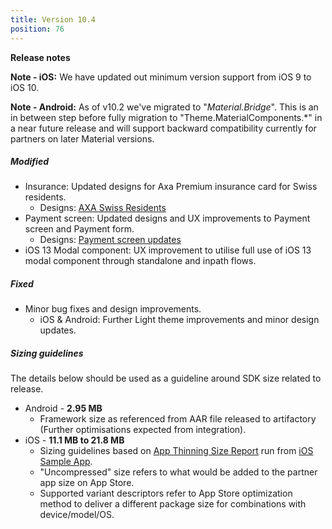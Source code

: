 ```yaml
---
title: Version 10.4
position: 76
---
```

**Release notes**

**Note - iOS:** We have updated out minimum version support from iOS 9 to iOS 10.

**Note - Android:** As of v10.2 we've migrated to "_Material.Bridge_". This is an in between step before fully migration to "Theme.MaterialComponents.*" in a near future release and will support backward compatibility currently for partners on later Material versions.

##### Modified
* Insurance: Updated designs for Axa Premium insurance card for Swiss residents.
  * Designs: <a href="https://app.abstract.com/share/9577fbb8-654e-42f6-a4b9-cd68064664da" target="_blank">AXA Swiss Residents</a>
* Payment screen: Updated designs and UX improvements to Payment screen and Payment form.
  * Designs: <a href="https://share.goabstract.com/550e486c-0db1-4cb1-81d0-9c5ca3fc4306" target="_blank">Payment screen updates</a>
* iOS 13 Modal component:  UX improvement to utilise full use of iOS 13 modal component through standalone and inpath flows.

##### Fixed
* Minor bug fixes and design improvements.
   * iOS & Android: Further Light theme improvements and minor design updates.
   
##### Sizing guidelines
The details below should be used as a guideline around SDK size related to release.
* Android - **2.95 MB**
  * Framework size as referenced from AAR file released to artifactory (Further optimisations expected from integration).
* iOS - **11.1 MB to 21.8 MB**
  * Sizing guidelines based on <a href="https://github.com/cartrawler/cartrawler.github.io/blob/master/ios-report.txt" target="_blank">App Thinning Size Report</a> run from <a href="https://github.com/cartrawler/cartrawler-ios-integration" target="_blank">iOS Sample App</a>.
  * "Uncompressed" size refers to what would be added to the partner app size on App Store.
  * Supported variant descriptors refer to App Store optimization method to deliver a different package size for combinations with device/model/OS.

